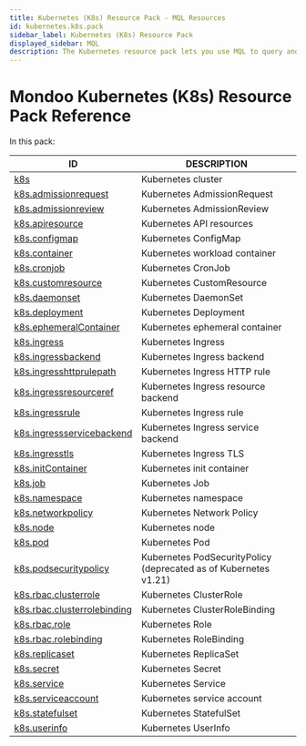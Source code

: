 ```yaml
---
title: Kubernetes (K8s) Resource Pack - MQL Resources
id: kubernetes.k8s.pack
sidebar_label: Kubernetes (K8s) Resource Pack
displayed_sidebar: MQL
description: The Kubernetes resource pack lets you use MQL to query and assess the security of your Kubernetes cluster and workloads.
---
```


# Mondoo Kubernetes (K8s) Resource Pack Reference

In this pack:

| ID                                                            | DESCRIPTION                                                      |
| ------------------------------------------------------------- | ---------------------------------------------------------------- |
| [k8s](k8s.md)                                                 | Kubernetes cluster                                               |
| [k8s.admissionrequest](k8s.admissionrequest.md)               | Kubernetes AdmissionRequest                                      |
| [k8s.admissionreview](k8s.admissionreview.md)                 | Kubernetes AdmissionReview                                       |
| [k8s.apiresource](k8s.apiresource.md)                         | Kubernetes API resources                                         |
| [k8s.configmap](k8s.configmap.md)                             | Kubernetes ConfigMap                                             |
| [k8s.container](k8s.container.md)                             | Kubernetes workload container                                    |
| [k8s.cronjob](k8s.cronjob.md)                                 | Kubernetes CronJob                                               |
| [k8s.customresource](k8s.customresource.md)                   | Kubernetes CustomResource                                        |
| [k8s.daemonset](k8s.daemonset.md)                             | Kubernetes DaemonSet                                             |
| [k8s.deployment](k8s.deployment.md)                           | Kubernetes Deployment                                            |
| [k8s.ephemeralContainer](k8s.ephemeralcontainer.md)           | Kubernetes ephemeral container                                   |
| [k8s.ingress](k8s.ingress.md)                                 | Kubernetes Ingress                                               |
| [k8s.ingressbackend](k8s.ingressbackend.md)                   | Kubernetes Ingress backend                                       |
| [k8s.ingresshttprulepath](k8s.ingresshttprulepath.md)         | Kubernetes Ingress HTTP rule                                     |
| [k8s.ingressresourceref](k8s.ingressresourceref.md)           | Kubernetes Ingress resource backend                              |
| [k8s.ingressrule](k8s.ingressrule.md)                         | Kubernetes Ingress rule                                          |
| [k8s.ingressservicebackend](k8s.ingressservicebackend.md)     | Kubernetes Ingress service backend                               |
| [k8s.ingresstls](k8s.ingresstls.md)                           | Kubernetes Ingress TLS                                           |
| [k8s.initContainer](k8s.initcontainer.md)                     | Kubernetes init container                                        |
| [k8s.job](k8s.job.md)                                         | Kubernetes Job                                                   |
| [k8s.namespace](k8s.namespace.md)                             | Kubernetes namespace                                             |
| [k8s.networkpolicy](k8s.networkpolicy.md)                     | Kubernetes Network Policy                                        |
| [k8s.node](k8s.node.md)                                       | Kubernetes node                                                  |
| [k8s.pod](k8s.pod.md)                                         | Kubernetes Pod                                                   |
| [k8s.podsecuritypolicy](k8s.podsecuritypolicy.md)             | Kubernetes PodSecurityPolicy (deprecated as of Kubernetes v1.21) |
| [k8s.rbac.clusterrole](k8s.rbac.clusterrole.md)               | Kubernetes ClusterRole                                           |
| [k8s.rbac.clusterrolebinding](k8s.rbac.clusterrolebinding.md) | Kubernetes ClusterRoleBinding                                    |
| [k8s.rbac.role](k8s.rbac.role.md)                             | Kubernetes Role                                                  |
| [k8s.rbac.rolebinding](k8s.rbac.rolebinding.md)               | Kubernetes RoleBinding                                           |
| [k8s.replicaset](k8s.replicaset.md)                           | Kubernetes ReplicaSet                                            |
| [k8s.secret](k8s.secret.md)                                   | Kubernetes Secret                                                |
| [k8s.service](k8s.service.md)                                 | Kubernetes Service                                               |
| [k8s.serviceaccount](k8s.serviceaccount.md)                   | Kubernetes service account                                       |
| [k8s.statefulset](k8s.statefulset.md)                         | Kubernetes StatefulSet                                           |
| [k8s.userinfo](k8s.userinfo.md)                               | Kubernetes UserInfo                                              |
